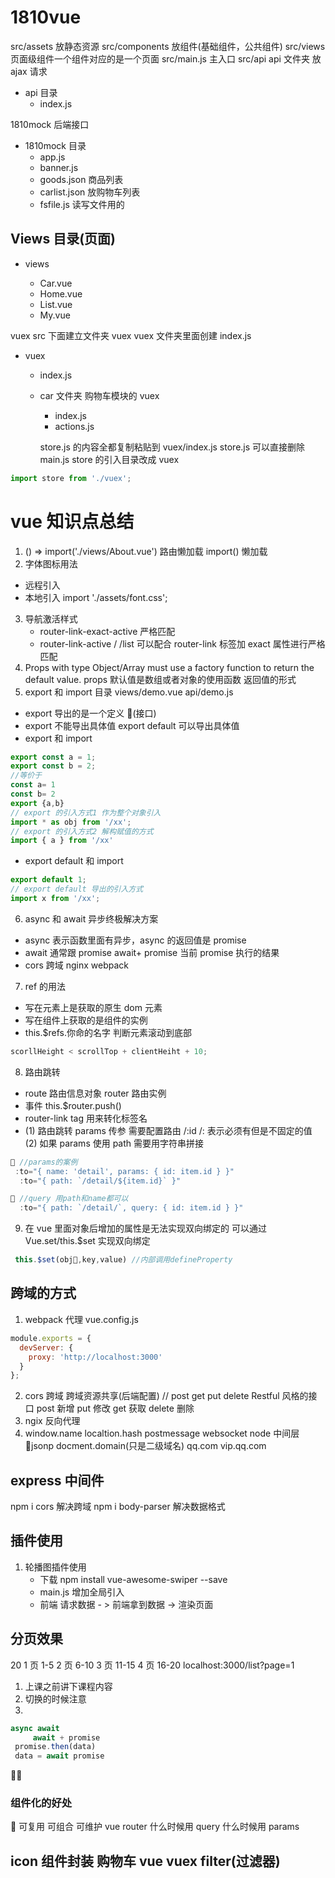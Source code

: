 # 1810vue

src/assets 放静态资源
src/components 放组件(基础组件，公共组件)
src/views 页面级组件一个组件对应的是一个页面
src/main.js 主入口
src/api api 文件夹 放 ajax 请求

- api 目录
  - index.js

1810mock 后端接口

- 1810mock 目录
  - app.js
  - banner.js
  - goods.json 商品列表
  - carlist.json 放购物车列表
  - fsfile.js 读写文件用的

## Views 目录(页面)

- views

  - Car.vue
  - Home.vue
  - List.vue
  - My.vue

vuex src 下面建立文件夹 vuex
vuex 文件夹里面创建 index.js

- vuex

  - index.js
  - car 文件夹 购物车模块的 vuex
    - index.js
    - actions.js

    store.js 的内容全都复制粘贴到 vuex/index.js
    store.js 可以直接删除
    main.js store 的引入目录改成 vuex

```js
import store from './vuex';
```

# vue 知识点总结

1.  () => import('./views/About.vue') 路由懒加载
    import() 懒加载
2.  字体图标用法

- 远程引入 <link
    rel="stylesheet"
    href="http://at.alicdn.com/t/font_1381660_7t98nmha784.css"
  />
- 本地引入 import './assets/font.css';

3. 导航激活样式
   - router-link-exact-active 严格匹配
   - router-link-active / /list 可以配合 router-link 标签加 exact 属性进行严格匹配
4. Props with type Object/Array must use a factory function to return the default value.
   props 默认值是数组或者对象的使用函数 返回值的形式
5. export 和 import 目录 views/demo.vue api/demo.js

- export 导出的是一个定义 (接口)
- export 不能导出具体值 export default 可以导出具体值
- export 和 import

```js
export const a = 1;
export const b = 2;
//等价于
const a= 1
const b= 2
export {a,b}
// export 的引入方式1 作为整个对象引入
import * as obj from '/xx';
// export 的引入方式2 解构赋值的方式
import { a } from '/xx'
```

- export default 和 import

```js
export default 1;
// export default 导出的引入方式
import x from '/xx';
```

6. async 和 await 异步终极解决方案

- async 表示函数里面有异步，async 的返回值是 promise
- await 通常跟 promise await+ promise 当前 promise 执行的结果
- cors 跨域 nginx webpack

7. ref 的用法

- 写在元素上是获取的原生 dom 元素
- 写在组件上获取的是组件的实例
- this.\$refs.你命的名字
  判断元素滚动到底部

```js
scorllHeight < scrollTop + clientHeiht + 10;
```

8. 路由跳转

- route 路由信息对象 router 路由实例
- 事件 this.\$router.push()
- router-link tag 用来转化标签名
- (1) 路由跳转 params 传参 需要配置路由 /:id /: 表示必须有但是不固定的值
  (2) 如果 params 使用 path 需要用字符串拼接

```js
 //params的案例
 :to="{ name: 'detail', params: { id: item.id } }"
  :to="{ path: `/detail/${item.id}` }"
```

```js
 //query 用path和name都可以
  :to="{ path: `/detail/`, query: { id: item.id } }"
```

9. 在 vue 里面对象后增加的属性是无法实现双向绑定的 可以通过 Vue.set/this.\$set 实现双向绑定

```js
 this.$set(obj,key,value) //内部调用defineProperty
```

## 跨域的方式

1. webpack 代理 vue.config.js

```js
module.exports = {
  devServer: {
    proxy: 'http://localhost:3000'
  }
};
```

2. cors 跨域 跨域资源共享(后端配置)
   // post get put delete
   Restful 风格的接口
   post 新增
   put 修改
   get 获取
   delete 删除
3. ngix 反向代理
4. window.name localtion.hash postmessage websocket node 中间层 jsonp docment.domain(只是二级域名) qq.com vip.qq.com

## express 中间件

npm i cors 解决跨域
npm i body-parser 解决数据格式

## 插件使用

1. 轮播图插件使用
   - 下载 npm install vue-awesome-swiper --save
   - main.js 增加全局引入
   - 前端 请求数据 - > 前端拿到数据 -> 渲染页面

## 分页效果

20 1 页 1-5 2 页 6-10 3 页 11-15 4 页 16-20
localhost:3000/list?page=1

1.  上课之前讲下课程内容
2.  切换的时候注意
3.

```js
async await
     await + promise
 promise.then(data)
 data = await promise
```



### 组件化的好处

 可复用 可组合 可维护
vue router 什么时候用 query 什么时候用 params

## icon 组件封装 购物车 vue vuex filter(过滤器)
